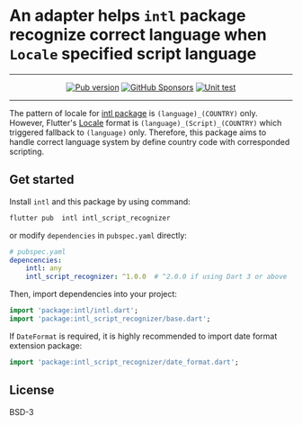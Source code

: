 # An adapter helps `intl` package recognize correct language when `Locale` specified script language

---

<p align="center">
    <a href="https://pub.dev/packages/intl_script_recognizer"><img src="https://img.shields.io/pub/v/intl_script_recognizer?color=%2333FF33&label=Latest%20version%3A&style=flat-square" alt="Pub version"/></a>
    <a href="https://github.com/sponsors/rk0cc"><img alt="GitHub Sponsors" src="https://img.shields.io/github/sponsors/rk0cc?color=%2333FF33&style=flat-square"></a>
<a href="https://github.com/rk0cc/intl_script_recognizer/actions/workflows/flutter_test.yml"><img alt="Unit test" src="https://github.com/rk0cc/intl_script_recognizer/actions/workflows/flutter_test.yml/badge.svg?branch=main&event=push"/></a>
</p>

---

The pattern of locale for [intl package](https://pub.dev/packages/intl) is `(language)_(COUNTRY)` only.
However, Flutter's [Locale](https://api.flutter.dev/flutter/dart-ui/Locale-class.html) format is
`(language)_(Script)_(COUNTRY)` which triggered fallback to `(language)` only. Therefore, this package
aims to handle correct language system by define country code with corresponded scripting.

## Get started

Install `intl` and this package by using command:

```bash
flutter pub  intl intl_script_recognizer
```

or modify `dependencies` in `pubspec.yaml` directly:

```yaml
# pubspec.yaml
depencencies:
    intl: any
    intl_script_recognizer: ^1.0.0  # ^2.0.0 if using Dart 3 or above
```

Then, import dependencies into your project:

```dart
import 'package:intl/intl.dart';
import 'package:intl_script_recognizer/base.dart';
```

If `DateFormat` is required, it is highly recommended to import date format extension package:

```dart
import 'package:intl_script_recognizer/date_format.dart';
```

## License

BSD-3
